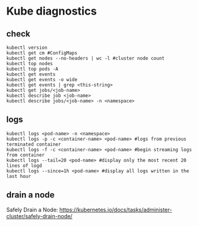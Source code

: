 # Kube diagnostics

## check
```
kubectl version
kubectl get cm #ConfigMaps
kubectl get nodes --no-headers | wc -l #cluster node count
kubectl top nodes
kubectl top pods -A
kubectl get events
kubectl get events -o wide
kubectl get events | grep <this-string>
kubectl get jobs/<job-name>
kubectl describe job <job-name>
kubectl describe jobs/<job-name> -n <namespace>

```

## logs
```
kubectl logs <pod-name> -n <namespace>
kubectl logs -p -c <container-name> <pod-name> #logs from previous terminated container
kubectl logs -f -c <container-name> <pod-name> #begin streaming logs from container
kubectl logs --tail=20 <pod-name> #display only the most recent 20 lines of logd
kubectl logs --since=1h <pod-name> #display all logs written in the last hour
```

## drain a node
Safely Drain a Node: 
https://kubernetes.io/docs/tasks/administer-cluster/safely-drain-node/
